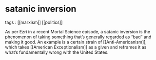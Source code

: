 # satanic inversion

tags
: [[marxism]] [[politics]]

As per Ezri in a recent Mortal Science episode, a satanic inversion is the phenomenon of taking something that&rsquo;s generally regarded as &ldquo;bad&rdquo; and making it good. An example is a certain strain of [[Anti-Americanism]], which takes [[American Exceptionalism]] as a given and reframes it as what&rsquo;s fundamentally wrong with the United States.

